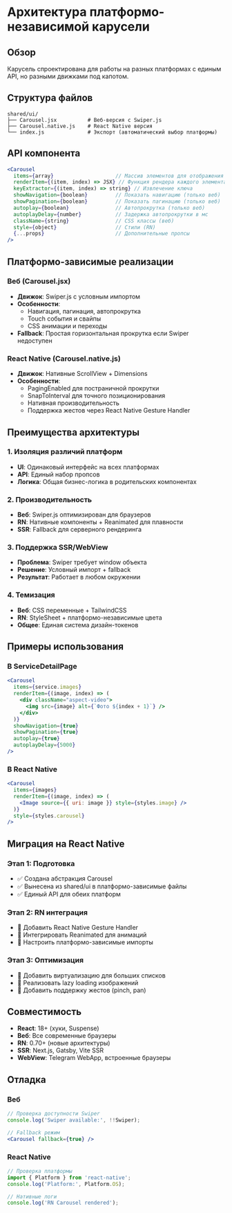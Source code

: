 # Архитектура платформо-независимой карусели

## Обзор

Карусель спроектирована для работы на разных платформах с единым API, но разными движками под капотом.

## Структура файлов

```
shared/ui/
├── Carousel.jsx          # Веб-версия с Swiper.js
├── Carousel.native.js    # React Native версия
└── index.js              # Экспорт (автоматический выбор платформы)
```

## API компонента

```jsx
<Carousel
  items={array}                    // Массив элементов для отображения
  renderItem={(item, index) => JSX} // Функция рендера каждого элемента
  keyExtractor={(item, index) => string} // Извлечение ключа
  showNavigation={boolean}         // Показать навигацию (только веб)
  showPagination={boolean}         // Показать пагинацию (только веб)
  autoplay={boolean}               // Автопрокрутка (только веб)
  autoplayDelay={number}           // Задержка автопрокрутки в мс
  className={string}               // CSS классы (веб)
  style={object}                   // Стили (RN)
  {...props}                       // Дополнительные пропсы
/>
```

## Платформо-зависимые реализации

### Веб (Carousel.jsx)
- **Движок**: Swiper.js с условным импортом
- **Особенности**: 
  - Навигация, пагинация, автопрокрутка
  - Touch события и свайпы
  - CSS анимации и переходы
- **Fallback**: Простая горизонтальная прокрутка если Swiper недоступен

### React Native (Carousel.native.js)
- **Движок**: Нативные ScrollView + Dimensions
- **Особенности**:
  - PagingEnabled для постраничной прокрутки
  - SnapToInterval для точного позиционирования
  - Нативная производительность
  - Поддержка жестов через React Native Gesture Handler

## Преимущества архитектуры

### 1. Изоляция различий платформ
- **UI**: Одинаковый интерфейс на всех платформах
- **API**: Единый набор пропсов
- **Логика**: Общая бизнес-логика в родительских компонентах

### 2. Производительность
- **Веб**: Swiper.js оптимизирован для браузеров
- **RN**: Нативные компоненты + Reanimated для плавности
- **SSR**: Fallback для серверного рендеринга

### 3. Поддержка SSR/WebView
- **Проблема**: Swiper требует window объекта
- **Решение**: Условный импорт + fallback
- **Результат**: Работает в любом окружении

### 4. Темизация
- **Веб**: CSS переменные + TailwindCSS
- **RN**: StyleSheet + платформо-независимые цвета
- **Общее**: Единая система дизайн-токенов

## Примеры использования

### В ServiceDetailPage
```jsx
<Carousel
  items={service.images}
  renderItem={(image, index) => (
    <div className="aspect-video">
      <img src={image} alt={`Фото ${index + 1}`} />
    </div>
  )}
  showNavigation={true}
  showPagination={true}
  autoplay={true}
  autoplayDelay={5000}
/>
```

### В React Native
```jsx
<Carousel
  items={images}
  renderItem={(image, index) => (
    <Image source={{ uri: image }} style={styles.image} />
  )}
  style={styles.carousel}
/>
```

## Миграция на React Native

### Этап 1: Подготовка
- ✅ Создана абстракция Carousel
- ✅ Вынесена из shared/ui в платформо-зависимые файлы
- ✅ Единый API для обеих платформ

### Этап 2: RN интеграция
- 🔄 Добавить React Native Gesture Handler
- 🔄 Интегрировать Reanimated для анимаций
- 🔄 Настроить платформо-зависимые импорты

### Этап 3: Оптимизация
- 🔄 Добавить виртуализацию для больших списков
- 🔄 Реализовать lazy loading изображений
- 🔄 Добавить поддержку жестов (pinch, pan)

## Совместимость

- **React**: 18+ (хуки, Suspense)
- **Веб**: Все современные браузеры
- **RN**: 0.70+ (новые архитектуры)
- **SSR**: Next.js, Gatsby, Vite SSR
- **WebView**: Telegram WebApp, встроенные браузеры

## Отладка

### Веб
```jsx
// Проверка доступности Swiper
console.log('Swiper available:', !!Swiper);

// Fallback режим
<Carousel fallback={true} />
```

### React Native
```jsx
// Проверка платформы
import { Platform } from 'react-native';
console.log('Platform:', Platform.OS);

// Нативные логи
console.log('RN Carousel rendered');
```
